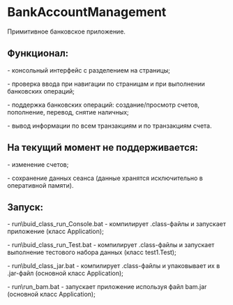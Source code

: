 # BankAccountManagement
Примитивное банковское приложение.

## Функционал:
<p>- консольный интерфейс с разделением на страницы;
<p>- проверка ввода при навигации по страницам и при выполнении банковских операций;
<p>- поддержка банковских операций: создание/просмотр счетов, пополнение, перевод, снятие наличных;
<p>- вывод информации по всем транзакциям и по транзакциям счета.
  
## На текущий момент не поддерживается:
<p>- изменение счетов;
<p>- сохранение данных сеанса (данные хранятся исключительно в оперативной памяти).

## Запуск:
<p>- run\buid_class_run_Console.bat - компилирует .class-файлы и запускает приложение (класс Application);
<p>- run\buid_class_run_Test.bat - компилирует .class-файлы и запускает выполнение тестового набора данных (класс test1.Test);
<p>- run\buld_class_jar.bat - компилирует .class-файлы и упаковывает их в .jar-файл (основной класс Application);
<p>- run\run_bam.bat - запускает приложение используя файл bam.jar (основной класс Application);
